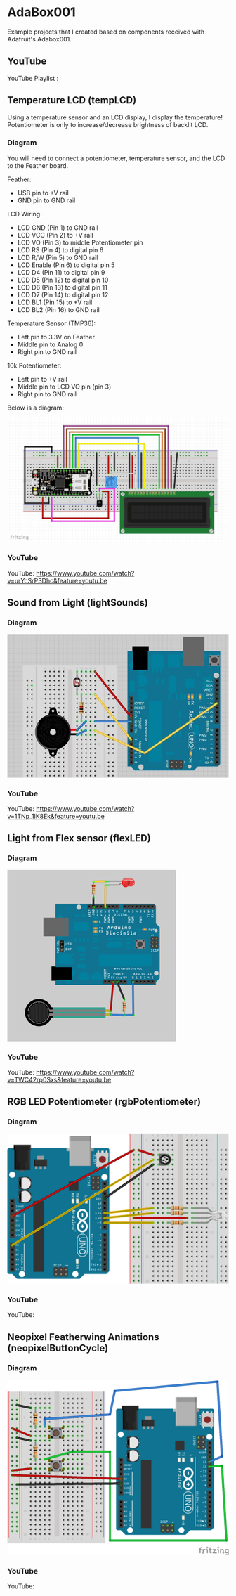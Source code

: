 # AdaBox001
Example projects that I created based on components received with Adafruit's Adabox001. 

## YouTube

YouTube Playlist : 

## Temperature LCD (tempLCD)

Using a temperature sensor and an LCD display, I display the temperature! Potentiometer is only to increase/decrease brightness of backlit LCD.

### Diagram

You will need to connect a potentiometer, temperature sensor, and the LCD to the Feather board.

Feather:

 * USB pin to +V rail
 * GND pin to GND rail

LCD Wiring:

 * LCD GND (Pin 1) to GND rail
 * LCD VCC (Pin 2) to +V rail
 * LCD VO (Pin 3) to middle Potentiometer pin
 * LCD RS (Pin 4) to digital pin 6
 * LCD R/W (Pin 5) to GND rail
 * LCD Enable (Pin 6) to digital pin 5
 * LCD D4 (Pin 11) to digital pin 9
 * LCD D5 (Pin 12) to digital pin 10
 * LCD D6 (Pin 13) to digital pin 11
 * LCD D7 (Pin 14) to digital pin 12
 * LCD BL1 (Pin 15) to +V rail
 * LCD BL2 (Pin 16) to GND rail

Temperature Sensor (TMP36):

 * Left pin to 3.3V on Feather
 * Middle pin to Analog 0
 * Right pin to GND rail

10k Potentiometer:

 * Left pin to +V rail
 * Middle pin to LCD VO pin (pin 3)
 * Right pin to GND rail

Below is a diagram:

![Diagram](/tempLCD/tempLCDCircuit.jpg?raw=true "Diagram")

### YouTube

YouTube: https://www.youtube.com/watch?v=urYcSrP3Dhc&feature=youtu.be

## Sound from Light (lightSounds)

### Diagram

![Diagram](/lightSounds/lightSoundsCircuit.jpg?raw=true "Diagram")

### YouTube

YouTube: https://www.youtube.com/watch?v=1TNp_1lK8Ek&feature=youtu.be

## Light from Flex sensor (flexLED)

### Diagram

![Diagram](/flexLED/flexLEDCircuit.png?raw=true "Diagram")

### YouTube

YouTube: https://www.youtube.com/watch?v=TWC42rp0Sxs&feature=youtu.be

## RGB LED Potentiometer (rgbPotentiometer)

### Diagram

![Diagram](/rgbPotentiometer/rgbPotentiometerCircuit.png?raw=true "Diagram")

### YouTube

YouTube: 

## Neopixel Featherwing Animations (neopixelButtonCycle)

### Diagram

![Diagram](/neopixelButtonCycle/neopixelButtonCycleCircuit.png?raw=true "Diagram")

### YouTube

YouTube: 
